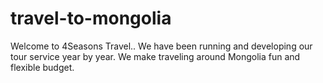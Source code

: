 # travel-to-mongolia
Welcome to 4Seasons Travel.. We have been running and developing our tour service year by year. We make traveling around Mongolia fun and flexible budget. 
